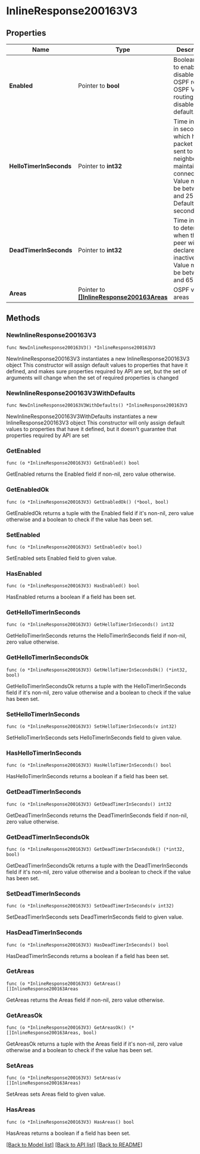 # InlineResponse200163V3

## Properties

Name | Type | Description | Notes
------------ | ------------- | ------------- | -------------
**Enabled** | Pointer to **bool** | Boolean value to enable or disable V3 OSPF routing. OSPF V3 routing is disabled by default. | [optional] 
**HelloTimerInSeconds** | Pointer to **int32** | Time interval in seconds at which hello packet will be sent to OSPF neighbors to maintain connectivity. Value must be between 1 and 255. Default is 10 seconds. | [optional] 
**DeadTimerInSeconds** | Pointer to **int32** | Time interval to determine when the peer will be declared inactive/dead. Value must be between 1 and 65535 | [optional] 
**Areas** | Pointer to [**[]InlineResponse200163Areas**](InlineResponse200163Areas.md) | OSPF v3 areas | [optional] 

## Methods

### NewInlineResponse200163V3

`func NewInlineResponse200163V3() *InlineResponse200163V3`

NewInlineResponse200163V3 instantiates a new InlineResponse200163V3 object
This constructor will assign default values to properties that have it defined,
and makes sure properties required by API are set, but the set of arguments
will change when the set of required properties is changed

### NewInlineResponse200163V3WithDefaults

`func NewInlineResponse200163V3WithDefaults() *InlineResponse200163V3`

NewInlineResponse200163V3WithDefaults instantiates a new InlineResponse200163V3 object
This constructor will only assign default values to properties that have it defined,
but it doesn't guarantee that properties required by API are set

### GetEnabled

`func (o *InlineResponse200163V3) GetEnabled() bool`

GetEnabled returns the Enabled field if non-nil, zero value otherwise.

### GetEnabledOk

`func (o *InlineResponse200163V3) GetEnabledOk() (*bool, bool)`

GetEnabledOk returns a tuple with the Enabled field if it's non-nil, zero value otherwise
and a boolean to check if the value has been set.

### SetEnabled

`func (o *InlineResponse200163V3) SetEnabled(v bool)`

SetEnabled sets Enabled field to given value.

### HasEnabled

`func (o *InlineResponse200163V3) HasEnabled() bool`

HasEnabled returns a boolean if a field has been set.

### GetHelloTimerInSeconds

`func (o *InlineResponse200163V3) GetHelloTimerInSeconds() int32`

GetHelloTimerInSeconds returns the HelloTimerInSeconds field if non-nil, zero value otherwise.

### GetHelloTimerInSecondsOk

`func (o *InlineResponse200163V3) GetHelloTimerInSecondsOk() (*int32, bool)`

GetHelloTimerInSecondsOk returns a tuple with the HelloTimerInSeconds field if it's non-nil, zero value otherwise
and a boolean to check if the value has been set.

### SetHelloTimerInSeconds

`func (o *InlineResponse200163V3) SetHelloTimerInSeconds(v int32)`

SetHelloTimerInSeconds sets HelloTimerInSeconds field to given value.

### HasHelloTimerInSeconds

`func (o *InlineResponse200163V3) HasHelloTimerInSeconds() bool`

HasHelloTimerInSeconds returns a boolean if a field has been set.

### GetDeadTimerInSeconds

`func (o *InlineResponse200163V3) GetDeadTimerInSeconds() int32`

GetDeadTimerInSeconds returns the DeadTimerInSeconds field if non-nil, zero value otherwise.

### GetDeadTimerInSecondsOk

`func (o *InlineResponse200163V3) GetDeadTimerInSecondsOk() (*int32, bool)`

GetDeadTimerInSecondsOk returns a tuple with the DeadTimerInSeconds field if it's non-nil, zero value otherwise
and a boolean to check if the value has been set.

### SetDeadTimerInSeconds

`func (o *InlineResponse200163V3) SetDeadTimerInSeconds(v int32)`

SetDeadTimerInSeconds sets DeadTimerInSeconds field to given value.

### HasDeadTimerInSeconds

`func (o *InlineResponse200163V3) HasDeadTimerInSeconds() bool`

HasDeadTimerInSeconds returns a boolean if a field has been set.

### GetAreas

`func (o *InlineResponse200163V3) GetAreas() []InlineResponse200163Areas`

GetAreas returns the Areas field if non-nil, zero value otherwise.

### GetAreasOk

`func (o *InlineResponse200163V3) GetAreasOk() (*[]InlineResponse200163Areas, bool)`

GetAreasOk returns a tuple with the Areas field if it's non-nil, zero value otherwise
and a boolean to check if the value has been set.

### SetAreas

`func (o *InlineResponse200163V3) SetAreas(v []InlineResponse200163Areas)`

SetAreas sets Areas field to given value.

### HasAreas

`func (o *InlineResponse200163V3) HasAreas() bool`

HasAreas returns a boolean if a field has been set.


[[Back to Model list]](../README.md#documentation-for-models) [[Back to API list]](../README.md#documentation-for-api-endpoints) [[Back to README]](../README.md)


